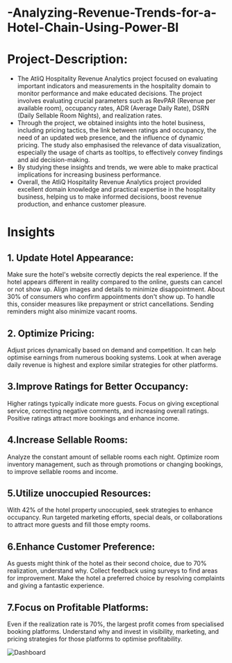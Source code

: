 # -Analyzing-Revenue-Trends-for-a-Hotel-Chain-Using-Power-BI

# Project-Description:
- The AtliQ Hospitality Revenue Analytics project focused on evaluating important indicators and measurements in the hospitality domain to monitor performance and make educated decisions.
The project involves evaluating crucial parameters such as RevPAR (Revenue per available room), occupancy rates, ADR (Average Daily Rate), DSRN (Daily Sellable Room Nights), and realization rates.
- Through the project, we obtained insights into the hotel business, including pricing tactics, the link between ratings and occupancy,
the need of an updated web presence, and the influence of dynamic pricing. The study also emphasised the relevance of data visualization,
especially the usage of charts as tooltips, to effectively convey findings and aid decision-making.
- By studying these insights and trends, we were able to make practical implications for increasing business performance.
- Overall, the AtliQ Hospitality Revenue Analytics project provided excellent domain knowledge and practical expertise in the hospitality business,
helping us to make informed decisions, boost revenue production, and enhance customer pleasure.


# Insights 


## 1. Update Hotel Appearance:
Make sure the hotel's website correctly depicts the real experience. If the hotel appears different in reality compared to the online,
guests can cancel or not show up. Align images and details to minimize disappointment. About 30% of consumers who confirm appointments don't show up.
To handle this, consider measures like prepayment or strict cancellations. Sending reminders might also minimize vacant rooms.

## 2. Optimize Pricing: 
Adjust prices dynamically based on demand and competition. It can help optimise earnings from numerous booking systems.
Look at when average daily revenue is highest and explore similar strategies for other platforms.

## 3.Improve Ratings for Better Occupancy:
Higher ratings typically indicate more guests. Focus on giving exceptional service, correcting negative comments,
and increasing overall ratings. Positive ratings attract more bookings and enhance income.

## 4.Increase Sellable Rooms:
Analyze the constant amount of sellable rooms each night. Optimize room inventory management, such as through promotions or
changing bookings, to improve sellable rooms and income.

## 5.Utilize unoccupied Resources:
With 42% of the hotel property unoccupied, seek strategies to enhance occupancy.
Run targeted marketing efforts, special deals, or collaborations to attract more guests and fill those empty rooms.

## 6.Enhance Customer Preference:
As guests might think of the hotel as their second choice, due to 70% realization, understand why.
Collect feedback using surveys to find areas for improvement. Make the hotel a preferred choice by resolving complaints and giving a fantastic experience.

## 7.Focus on Profitable Platforms:
Even if the realization rate is 70%, the largest profit comes from specialised booking platforms.
Understand why and invest in visibility, marketing, and pricing strategies for those platforms to optimise profitability.





![Dashboard](https://github.com/KundanMooo/-Analyzing-Revenue-Trends-for-a-Hotel-Chain-Using-Power-BI/assets/130728166/3480c7a3-4580-4447-ac13-031860633d96)
